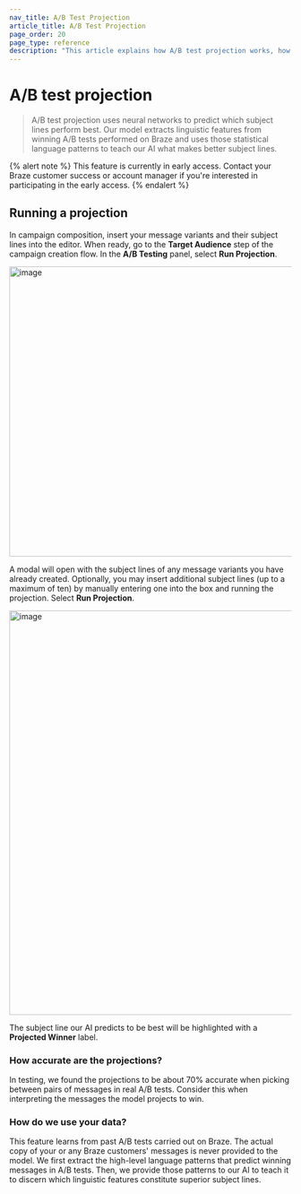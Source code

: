 ```yaml
---
nav_title: A/B Test Projection
article_title: A/B Test Projection
page_order: 20
page_type: reference
description: "This article explains how A/B test projection works, how to run a projection, and how Braze uses your data."
---
```


# A/B test projection

> A/B test projection uses neural networks to predict which subject lines perform best. Our model extracts linguistic features from winning A/B tests performed on Braze and uses those statistical language patterns to teach our AI what makes better subject lines.

{% alert note %} 
This feature is currently in early access. Contact your Braze customer success or account manager if you're interested in participating in the early access.
{% endalert %}

## Running a projection

In campaign composition, insert your message variants and their subject lines into the editor. When ready, go to the **Target Audience** step of the campaign creation flow. In the **A/B Testing** panel, select **Run Projection**.

<img width="518" alt="image" src="https://github.com/braze-inc/braze-docs/assets/17167198/8e74835c-76e4-4241-9763-c4f86a622c75">

A modal will open with the subject lines of any message variants you have already created. Optionally, you may insert additional subject lines (up to a maximum of ten) by manually entering one into the box and running the projection. Select **Run Projection**.

<img width="722" alt="image" src="https://github.com/braze-inc/braze-docs/assets/17167198/f9ad45a3-6565-467b-a7f6-35277bef7699">

The subject line our AI predicts to be best will be highlighted with a **Projected Winner** label.

### How accurate are the projections?

In testing, we found the projections to be about 70% accurate when picking between pairs of messages in real A/B tests. Consider this when interpreting the messages the model projects to win.

### How do we use your data?

This feature learns from past A/B tests carried out on Braze. The actual copy of your or any Braze customers' messages is never provided to the model. We first extract the high-level language patterns that predict winning messages in A/B tests. Then, we provide those patterns to our AI to teach it to discern which linguistic features constitute superior subject lines.
